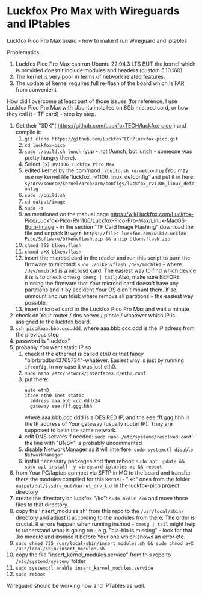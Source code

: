 # Luckfox Pro Max with Wireguards and IPtables
Luckfox Pico Pro Max board - how to make it run Wireguard and iptables

Problematics
1. Luckfox Pico Pro Max can run Ubuntu 22.04.3 LTS BUT the kernel which is provided doesn't include modules and headers (custom 5.10.160)
2. The kernel is very poor in terms of network related features.
3. The update of kernel requires full re-flash of the board which is FAR from convenient

How did I overcome at least part of those issues (for reference, I use Luckfox Pico Pro Max with Ubuntu installed on 8Gb microsd card, or how they call it - TF card) - step by step.
1. Get their "SDK"( https://github.com/LuckfoxTECH/luckfox-pico ) and compile it:
   1. `git clone https://github.com/LuckfoxTECH/luckfox-pico.git`
   2. `cd luckfox-pico`
   3. `sudo ./build.sh lunch` (yup - not lAunch, but lunch - someone was pretty hungry there).
   4. Select `[5] RV1106_Luckfox_Pico_Max`
   5. edited kernel by the command `./build.sh kernelconfig` (You may use my kernel file 'luckfox_rv1106_linux_defconfig' and put it in here: `sysdrv/source/kernel/arch/arm/configs/luckfox_rv1106_linux_defconfig`
   6. `sudo ./build.sh`
   7. `cd output/image`
   8. `sudo -s`
   9. as mentioned on the manual page https://wiki.luckfox.com/Luckfox-Pico/Luckfox-Pico-RV1106/Luckfox-Pico-Pro-Max/Linux-MacOS-Burn-Image   - in the section "TF Card Image Flashing" download the file and unpack it: `wget https://files.luckfox.com/wiki/Luckfox-Pico/Software/blkenvflash.zip && unzip blkenvflash.zip`
   10. `chmod 755 blkenvflash`
   11. `chmod a+X blkenvflash`
   12. insert the microsd card in the reader and run this script to burn the firmware to microsd: `sudo ./blkenvflash /dev/mmcblk0` - where `/dev/mmcblk0` is a microsd card. The easiest way to find which device it is is to check dmesg: `dmesg | tail`; Also, make sure BEFORE running the firmware that Your microsd card doesn't have any partitions and if by accident Your OS didn't mount them. If so, unmount and run fdisk where remove all partitions - the easiest way possible.
   13. insert microsd card to the Luckfox Pico Pro Max and wait a minute
2. check on Your router / dns server / pihole / whatever which IP is assigned to the luckfox board.
3. `ssh pico@aaa.bbb.ccc.ddd`, where aaa.bbb.ccc.ddd is the IP adress from the previous step
4. password is "luckfox"
5. probably You want static IP so
   1. check if the ethernet is called eth0 or that fancy "blbrbrbdbs43765734"-whatever. Easiest way is just by running `ifconfig`. In my case it was just eth0.
   2. `sudo nano /etc/network/interfaces.d/eth0.conf`
   3. put there:
      ```
      auto eth0
      iface eth0 inet static
        address aaa.bbb.ccc.ddd/24
        gateway eee.fff.ggg.hhh
      ```
      where aaa.bbb.ccc.ddd is a DESIRED IP, and the eee.fff.ggg.hhh is the IP address of Your gateway (usually router IP). They are supposed to be in the same network.
   4. edit DNS servers if needed: `sudo nano /etc/systemd/resolved.conf` - the line with "DNS=" is probably uncommented
   5. disable NetworkManager as it will interfere: `sudo systemctl disable NetworkManager`
   6. install necessary packages and then reboot: `sudo apt update && sudo apt install -y wireguard iptables mc && reboot`
6. from Your PC/laptop connect via SFTP in MC to the board and transfer there the modules compiled for this kernel - ".ko" ones from the folder `output/out/sysdrv_out/kernel_drv_ko/` in the luckfox-pico project directory
7. create the directory on luckfox "/ko": `sudo mkdir /ko` and move those files to that directory.
8. copy the 'insert_modules.sh' from this repo to the `/usr/local/sbin/` directory and adjust it according to the modules from there. The order is crucial. If errors happen when running insmod - `dmesg | tail` might help to udnerstand what is going on - e.g. "bla-bla is missing" - look for that .ko module and insmod it before Your one which shows an error etc.
9. `sudo chmod 755 /usr/local/sbin/insert_modules.sh && sudo chmod a+X /usr/local/sbin/insert_modules.sh`
10. copy the file "insert_kernel_modules.service" from this repo to `/etc/systemd/system/` folder
11. `sudo systemctl enable insert_kernel_modules.service`
12. `sudo reboot`

Wireguard should be working now and IPTables as well.
